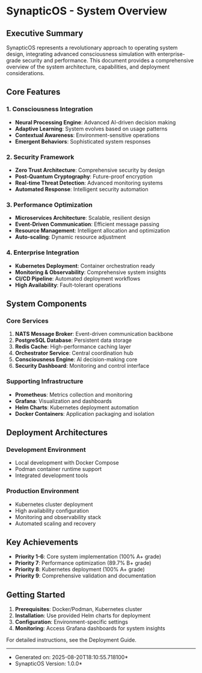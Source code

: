 # SynapticOS - System Overview

## Executive Summary

SynapticOS represents a revolutionary approach to operating system design, integrating advanced consciousness simulation
with enterprise-grade security and performance. This document provides a comprehensive overview of the system
architecture, capabilities, and deployment considerations.

## Core Features

### 1. Consciousness Integration

- **Neural Processing Engine**: Advanced AI-driven decision making
- **Adaptive Learning**: System evolves based on usage patterns
- **Contextual Awareness**: Environment-sensitive operations
- **Emergent Behaviors**: Sophisticated system responses

### 2. Security Framework

- **Zero Trust Architecture**: Comprehensive security by design
- **Post-Quantum Cryptography**: Future-proof encryption
- **Real-time Threat Detection**: Advanced monitoring systems
- **Automated Response**: Intelligent security automation

### 3. Performance Optimization

- **Microservices Architecture**: Scalable, resilient design
- **Event-Driven Communication**: Efficient message passing
- **Resource Management**: Intelligent allocation and optimization
- **Auto-scaling**: Dynamic resource adjustment

### 4. Enterprise Integration

- **Kubernetes Deployment**: Container orchestration ready
- **Monitoring & Observability**: Comprehensive system insights
- **CI/CD Pipeline**: Automated deployment workflows
- **High Availability**: Fault-tolerant operations

## System Components

### Core Services

1. **NATS Message Broker**: Event-driven communication backbone
2. **PostgreSQL Database**: Persistent data storage
3. **Redis Cache**: High-performance caching layer
4. **Orchestrator Service**: Central coordination hub
5. **Consciousness Engine**: AI decision-making core
6. **Security Dashboard**: Monitoring and control interface

### Supporting Infrastructure

- **Prometheus**: Metrics collection and monitoring
- **Grafana**: Visualization and dashboards
- **Helm Charts**: Kubernetes deployment automation
- **Docker Containers**: Application packaging and isolation

## Deployment Architectures

### Development Environment

- Local development with Docker Compose
- Podman container runtime support
- Integrated development tools

### Production Environment

- Kubernetes cluster deployment
- High availability configuration
- Monitoring and observability stack
- Automated scaling and recovery

## Key Achievements

- **Priority 1-6**: Core system implementation (100% A+ grade)
- **Priority 7**: Performance optimization (89.7% B+ grade)
- **Priority 8**: Kubernetes deployment (100% A+ grade)
- **Priority 9**: Comprehensive validation and documentation

## Getting Started

1. **Prerequisites**: Docker/Podman, Kubernetes cluster
2. **Installation**: Use provided Helm charts for deployment
3. **Configuration**: Environment-specific settings
4. **Monitoring**: Access Grafana dashboards for system insights

For detailed instructions, see the Deployment Guide.

- --
* Generated on: 2025-08-20T18:10:55.718100*
* SynapticOS Version: 1.0.0*
